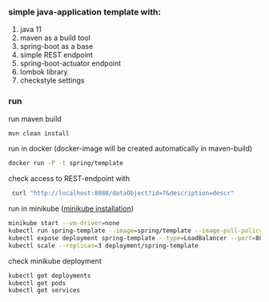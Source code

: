 ### simple java-application template with:
1. java 11
1. maven as a build tool
1. spring-boot as a base
1. simple REST endpoint
1. spring-boot-actuator endpoint 
1. lombok library
1. checkstyle settings

### run
run maven build  
```bash
mvn clean install
```

run in docker (docker-image will be created automatically in maven-build)   
```bash
docker run -P -t spring/template
```

check access to REST-endpoint with
```bash
 curl "http://localhost:8080/dataObject?id=7&description=descr"
```

run in minikube ([minikube installation](https://kubernetes.io/docs/tasks/tools/install-minikube/))
```bash
minikube start --vm-driver=none
kubectl run spring-template --image=spring/template --image-pull-policy=Never
kubectl expose deployment spring-template --type=LoadBalancer --port=8080
kubectl scale --replicas=3 deployment/spring-template
```

check minikube deployment
```bash
kubectl get deployments
kubectl get pods
kubectl get services
```
